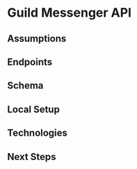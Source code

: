 # Guild Messenger API

## Assumptions

## Endpoints

## Schema

## Local Setup

## Technologies

## Next Steps
